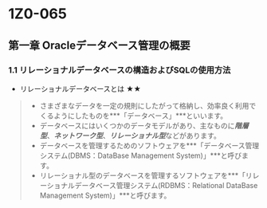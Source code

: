 # 1Z0-065
## 第一章 Oracleデータベース管理の概要
### 1.1 リレーショナルデータベースの構造およびSQLの使用方法
+ リレーショナルデータベースとは ★★  
> + さまざまなデータを一定の規則にしたがって格納し、効率良く利用でくるようにしたものを***「データベース」***といいます。    
> + データベースにはいくつかのデータモデルがあり、主なものに***階層型***、***ネットワーク型***、***リレーショナル型***などがあります。
> + データベースを管理するためのソフトウェアを***「データベース管理システム(DBMS：DataBase Management System)」***と呼びます。
> + リレーショナル型のデータベースを管理するソフトウェアを***「リレーショナルデータベース管理システム(RDBMS：Relational DataBase Management System)」***と呼びます。





